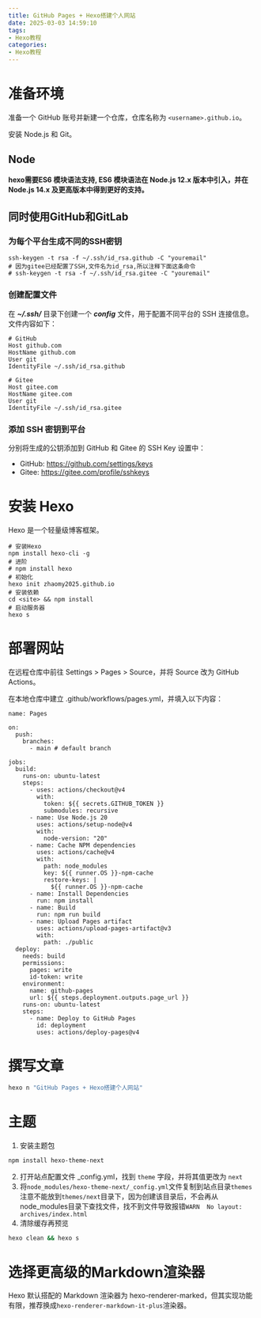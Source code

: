 ```yaml
---
title: GitHub Pages + Hexo搭建个人网站
date: 2025-03-03 14:59:10
tags: 
- Hexo教程
categories: 
- Hexo教程
---
```

# 准备环境
准备一个 GitHub 账号并新建一个仓库，仓库名称为 `<username>.github.io`。

安装 Node.js 和 Git。

## Node
**hexo需要ES6 模块语法支持, ES6 模块语法在 Node.js 12.x 版本中引入，并在 Node.js 14.x 及更高版本中得到更好的支持。**

## 同时使用GitHub和GitLab
### 为每个平台生成不同的SSH密钥
```git
ssh-keygen -t rsa -f ~/.ssh/id_rsa.github -C "youremail"
# 因为gitee已经配置了SSH,文件名为id_rsa,所以注释下面这条命令
# ssh-keygen -t rsa -f ~/.ssh/id_rsa.gitee -C "youremail"
```

### 创建配置文件
在 _**~/.ssh/**_ 目录下创建一个 _**config**_ 文件，用于配置不同平台的 SSH 连接信息。文件内容如下：

```plain
# GitHub
Host github.com
HostName github.com
User git
IdentityFile ~/.ssh/id_rsa.github

# Gitee
Host gitee.com
HostName gitee.com
User git
IdentityFile ~/.ssh/id_rsa.gitee
```

### 添加 SSH 密钥到平台
分别将生成的公钥添加到 GitHub 和 Gitee 的 SSH Key 设置中：

+ GitHub: https://github.com/settings/keys
+ Gitee: https://gitee.com/profile/sshkeys

# 安装 Hexo
Hexo 是一个轻量级博客框架。

```git
# 安装Hexo
npm install hexo-cli -g
# 进阶
# npm install hexo
# 初始化
hexo init zhaomy2025.github.io
# 安装依赖
cd <site> && npm install
# 启动服务器
hexo s
```

# 部署网站
在远程仓库中前往 Settings > Pages > Source，并将 Source 改为 GitHub Actions。

在本地仓库中建立 .github/workflows/pages.yml，并填入以下内容：

```git
name: Pages

on:
  push:
    branches:
      - main # default branch

jobs:
  build:
    runs-on: ubuntu-latest
    steps:
      - uses: actions/checkout@v4
        with:
          token: ${{ secrets.GITHUB_TOKEN }}
          submodules: recursive
      - name: Use Node.js 20
        uses: actions/setup-node@v4
        with:
          node-version: "20"
      - name: Cache NPM dependencies
        uses: actions/cache@v4
        with:
          path: node_modules
          key: ${{ runner.OS }}-npm-cache
          restore-keys: |
            ${{ runner.OS }}-npm-cache
      - name: Install Dependencies
        run: npm install
      - name: Build
        run: npm run build
      - name: Upload Pages artifact
        uses: actions/upload-pages-artifact@v3
        with:
          path: ./public
  deploy:
    needs: build
    permissions:
      pages: write
      id-token: write
    environment:
      name: github-pages
      url: ${{ steps.deployment.outputs.page_url }}
    runs-on: ubuntu-latest
    steps:
      - name: Deploy to GitHub Pages
        id: deployment
        uses: actions/deploy-pages@v4
```

# 撰写文章
```bash
hexo n "GitHub Pages + Hexo搭建个人网站"
```

# 主题
1. 安装主题包
```bash
npm install hexo-theme-next
```
2. 打开站点配置文件 _config.yml，找到 `theme` 字段，并将其值更改为 `next`
3. 将`node_modules/hexo-theme-next/_config.yml`文件复制到站点目录`themes`
   注意不能放到`themes/next`目录下，因为创建该目录后，不会再从node_modules目录下查找文件，找不到文件导致报错`WARN  No layout: archives/index.html`
4. 清除缓存再预览
```bash
hexo clean && hexo s
```

# 选择更高级的Markdown渲染器
Hexo 默认搭配的 Markdown 渲染器为 hexo-renderer-marked，但其实现功能有限，推荐换成`hexo-renderer-markdown-it-plus`渲染器。